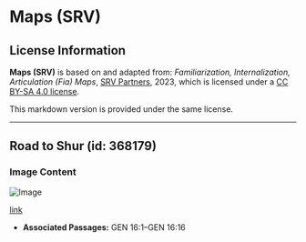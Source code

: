 # Maps (SRV)

## License Information

**Maps (SRV)** is based on and adapted from: _Familiarization, Internalization, Articulation (Fia) Maps_, [SRV Partners](https://srvpartners.org/home/), 2023, which is licensed under a [CC BY-SA 4.0 license](https://creativecommons.org/licenses/by-sa/4.0/legalcode.en).

This markdown version is provided under the same license.



--------------------------------

## Road to Shur (id: 368179)

### Image Content

![Image](https://cdn.aquifer.bible/aquifer-content/resources/FIAMaps/road-to-shur.jpg)

[link](https://cdn.aquifer.bible/aquifer-content/resources/FIAMaps/road-to-shur.jpg)

* **Associated Passages:** GEN 16:1–GEN 16:16

